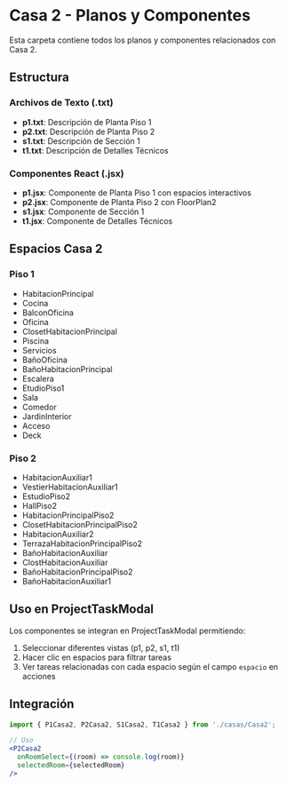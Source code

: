 # Casa 2 - Planos y Componentes

Esta carpeta contiene todos los planos y componentes relacionados con Casa 2.

## Estructura

### Archivos de Texto (.txt)
- **p1.txt**: Descripción de Planta Piso 1
- **p2.txt**: Descripción de Planta Piso 2
- **s1.txt**: Descripción de Sección 1
- **t1.txt**: Descripción de Detalles Técnicos

### Componentes React (.jsx)
- **p1.jsx**: Componente de Planta Piso 1 con espacios interactivos
- **p2.jsx**: Componente de Planta Piso 2 con FloorPlan2
- **s1.jsx**: Componente de Sección 1
- **t1.jsx**: Componente de Detalles Técnicos

## Espacios Casa 2

### Piso 1
- HabitacionPrincipal
- Cocina
- BalconOficina
- Oficina
- ClosetHabitacionPrincipal
- Piscina
- Servicios
- BañoOficina
- BañoHabitacionPrincipal
- Escalera
- EtudioPiso1
- Sala
- Comedor
- JardinInterior
- Acceso
- Deck

### Piso 2
- HabitacionAuxiliar1
- VestierHabitacionAuxiliar1
- EstudioPiso2
- HallPiso2
- HabitacionPrincipalPiso2
- ClosetHabitacionPrincipalPiso2
- HabitacionAuxiliar2
- TerrazaHabitacionPrincipalPiso2
- BañoHabitacionAuxiliar
- ClostHabitacionAuxiliar
- BañoHabitacionPrincipalPiso2
- BañoHabitacionAuxiliar1

## Uso en ProjectTaskModal

Los componentes se integran en ProjectTaskModal permitiendo:
1. Seleccionar diferentes vistas (p1, p2, s1, t1)
2. Hacer clic en espacios para filtrar tareas
3. Ver tareas relacionadas con cada espacio según el campo `espacio` en acciones

## Integración

```jsx
import { P1Casa2, P2Casa2, S1Casa2, T1Casa2 } from './casas/Casa2';

// Uso
<P2Casa2 
  onRoomSelect={(room) => console.log(room)} 
  selectedRoom={selectedRoom} 
/>
```
